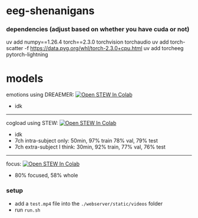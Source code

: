 # eeg-shenanigans






### dependencies (adjust based on whether you have cuda or not)
uv add numpy==1.26.4 torch==2.3.0 torchvision torchaudio
uv add torch-scatter -f https://data.pyg.org/whl/torch-2.3.0+cpu.html 
uv add torcheeg pytorch-lightning

# models
emotions using DREAEMER: [![Open STEW In Colab](https://colab.research.google.com/assets/colab-badge.svg)](https://colab.research.google.com/github/codeScourge/eeg-shenanigans/blob/main/train_dreamer.ipynb)
- idk

---

cogload using STEW: [![Open STEW In Colab](https://colab.research.google.com/assets/colab-badge.svg)](https://colab.research.google.com/github/codeScourge/eeg-shenanigans/blob/main/train_stew.ipynb)
- idk
- 7ch intra-subject only: 50min, 97% train 78% val, 79% test
- 7ch extra-subject I think: 30min, 92% train, 77% val, 76% test

---

focus: [![Open STEW In Colab](https://colab.research.google.com/assets/colab-badge.svg)](https://colab.research.google.com/github/codeScourge/eeg-shenanigans/blob/main/train_focus.ipynb)
- 80% focused, 58% whole

### setup
- add a `test.mp4` file into the `./webserver/static/videos` folder
- run `run.sh`



